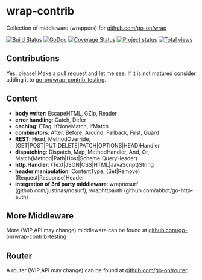 wrap-contrib
============

Collection of middleware (wrappers) for [github.com/go-on/wrap](http://github.com/go-on/wrap)

[![Build Status](https://drone.io/github.com/go-on/wrap-contrib/status.png)](https://drone.io/github.com/go-on/wrap-contrib/latest) [![GoDoc](https://godoc.org/github.com/go-on/wrap-contrib?status.png)](https://godoc.org/github.com/go-on/wrap-contrib) [![Coverage Status](https://img.shields.io/coveralls/go-on/wrap-contrib.svg)](https://coveralls.io/r/go-on/wrap-contrib?branch=master) [![Project status](http://img.shields.io/status/stable.png?color=green)](#) [![Total views](https://sourcegraph.com/api/repos/github.com/go-on/wrap-contrib/counters/views.png)](https://sourcegraph.com/github.com/go-on/wrap-contrib)

Contributions
-------------

Yes, please! Make a pull request and let me see. If it is not matured consider adding it to [go-on/wrap-contrib-testing](http://github.com/go-on/wrap-contrib-testing).

Content
-------

- **body writer**: EscapeHTML, GZip, Reader
- **error handling**: Catch, Defer
- **caching**: ETag, IfNoneMatch, IfMatch
- **combinators**: After, Before, Around, Fallback, First, Guard
- **REST**: Head, MethodOverride, (GET|POST|PUT|DELETE|PATCH|OPTIONS|HEAD)Handler
- **dispatching**: Dispatch, Map, MethodHandler, And, Or, Match(Method|Path|Host|Scheme|QueryHeader)
- **http.Handler**: (Text|JSON|CSS|HTML|JavaScript)String
- **header manipulation**: ContentType, (Set|Remove)(Request|Response)Header
- **integration of 3rd party middleware**: wrapnosurf (github.com/justinas/nosurf), wraphttpauth (github.com/abbot/go-http-auth)


More Middleware
---------------

More (WIP,API may change) middleware can be found at [github.com/go-on/wrap-contrib-testing](https://github.com/go-on/wrap-contrib-testing)


Router
------

A router (WIP,API may change) can be found at [github.com/go-on/router](https://github.com/go-on/router)

